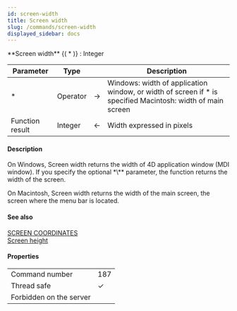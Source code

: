 ```yaml
---
id: screen-width
title: Screen width
slug: /commands/screen-width
displayed_sidebar: docs
---
```


<!--REF #_command_.Screen width.Syntax-->**Screen width** {( * )} : Integer<!-- END REF-->
<!--REF #_command_.Screen width.Params-->
| Parameter | Type |  | Description |
| --- | --- | --- | --- |
| * | Operator | &#8594;  | Windows: width of application window, or width of screen if * is specified Macintosh: width of main screen |
| Function result | Integer | &#8592; | Width expressed in pixels |

<!-- END REF-->

#### Description 

<!--REF #_command_.Screen width.Summary-->On Windows, Screen width returns the width of 4D application window (MDI window).<!-- END REF--> If you specify the optional *\** parameter, the function returns the width of the screen.

On Macintosh, Screen width returns the width of the main screen, the screen where the menu bar is located.

#### See also 

[SCREEN COORDINATES](screen-coordinates.md)  
[Screen height](screen-height.md)  

#### Properties
|  |  |
| --- | --- |
| Command number | 187 |
| Thread safe | &check; |
| Forbidden on the server ||


